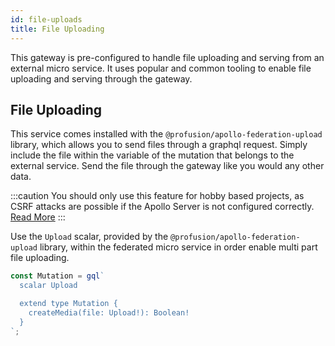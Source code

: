 ```yaml
---
id: file-uploads
title: File Uploading
---
```


This gateway is pre-configured to handle file uploading and serving from an external micro service. It uses popular and common tooling to enable file uploading and serving through the gateway.

## File Uploading

This service comes installed with the `@profusion/apollo-federation-upload` library, which allows you to send files through a graphql request. Simply include the file within the variable of the mutation that belongs to the external service. Send the file through the gateway like you would any other data.

:::caution
You should only use this feature for hobby based projects, as CSRF attacks are possible if the Apollo Server is not configured correctly. [Read More](https://www.apollographql.com/blog/backend/file-uploads/file-upload-best-practices/)
:::

Use the `Upload` scalar, provided by the `@profusion/apollo-federation-upload` library, within the federated micro service in order enable multi part file uploading.

```ts
const Mutation = gql`
  scalar Upload

  extend type Mutation {
    createMedia(file: Upload!): Boolean!
  }
`;
```
